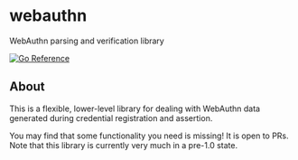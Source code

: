 # webauthn
WebAuthn parsing and verification library

[![Go Reference](https://pkg.go.dev/badge/github.com/ethanent/webauthn.svg)](https://pkg.go.dev/github.com/ethanent/webauthn)

## About

This is a flexible, lower-level library for dealing with WebAuthn data
generated during credential registration and assertion.

You may find that some functionality you need is missing! It is open to PRs. Note that this library is currently very much in a pre-1.0 state.
